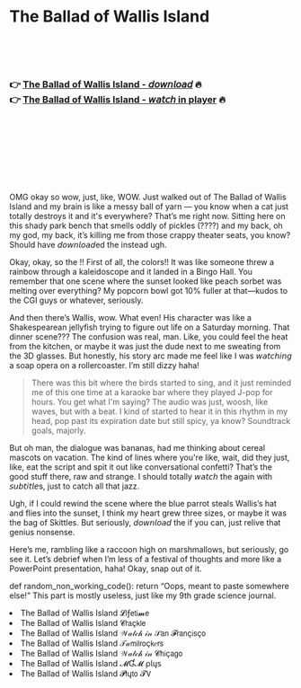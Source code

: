 <h1>The Ballad of Wallis Island</h1>

<br><br><br>

<h3>👉 <a href="https://Victors-alanabprop1972.github.io/tu𝘏𝘋rinakb/">The Ballad of Wallis Island - 𝘥𝘰𝘸𝘯𝘭𝘰𝘢𝘥</a> 🔥<br>
👉 <a href="https://Victors-alanabprop1972.github.io/tu𝘏𝘋rinakb/">The Ballad of Wallis Island - 𝘸𝘢𝘵𝘤𝘩 in player</a> 🔥
</h3>



<br><br><br><br><br><br><br>


OMG okay so wow, just, like, WOW. Just walked out of The Ballad of Wallis Island and my brain is like a messy ball of yarn — you know when a cat just totally destroys it and it's everywhere? That’s me right now. Sitting here on this shady park bench that smells oddly of pickles (????) and my back, oh my god, my back, it’s killing me from those crappy theater seats, you know? Should have 𝘥𝘰𝘸𝘯𝘭𝘰𝘢𝘥ed the   instead ugh.

Okay, okay, so the  !! First of all, the colors!! It was like someone threw a rainbow through a kaleidoscope and it landed in a Bingo Hall. You remember that one scene where the sunset looked like peach sorbet was melting over everything? My popcorn bowl got 10% fuller at that—kudos to the CGI guys or whatever, seriously. 

And then there’s Wallis, wow. What even! His character was like a Shakespearean jellyfish trying to figure out life on a Saturday morning. That dinner scene??? The confusion was real, man. Like, you could feel the heat from the kitchen, or maybe it was just the dude next to me sweating from the 3D glasses. But honestly, his story arc made me feel like I was 𝘸𝘢𝘵𝘤𝘩𝘪𝘯𝘨 a soap opera on a rollercoaster. I’m still dizzy haha!

> There was this bit where the birds started to sing, and it just reminded me of this one time at a karaoke bar where they played J-pop for hours. You get what I'm saying? The audio was just, woosh, like waves, but with a beat. I kind of started to hear it in this rhythm in my head, pop past its expiration date but still spicy, ya know? Soundtrack goals, majorly.

But oh man, the dialogue was bananas, had me thinking about cereal mascots on vacation. The kind of lines where you're like, wait, did they just, like, eat the script and spit it out like conversational confetti? That’s the good stuff there, raw and strange. I should totally 𝘸𝘢𝘵𝘤𝘩 the   again with 𝘴𝘶𝘣𝘵𝘪𝘵𝘭𝘦s, just to catch all that jazz.

Ugh, if I could rewind the scene where the blue parrot steals Wallis’s hat and flies into the sunset, I think my heart grew three sizes, or maybe it was the bag of Skittles. But seriously, 𝘥𝘰𝘸𝘯𝘭𝘰𝘢𝘥 the   if you can, just relive that genius nonsense. 

Here’s me, rambling like a raccoon high on marshmallows, but seriously, go see it. Let’s debrief when I’m less of a festival of thoughts and more like a PowerPoint presentation, haha! Okay, snap out of it.

def random_non_working_code():
    return “Oops, meant to paste somewhere else!”
This part is mostly useless, just like my 9th grade science journal.

<li>The Ballad of Wallis Island 𝓛𝗂ƒ𝖾𝗍𝗂𝓶𝖾</li>
<li>The Ballad of Wallis Island 𝓒𝗋𝖺ç𝗄𝗅𝖾</li>
<li>The Ballad of Wallis Island 𝒲𝒶𝓉𝒸𝒽 𝒾𝓃 𝒮𝖺𝗇 𝓕𝗋𝖺𝗇ç𝗂𝗌ç𝗈</li>
<li>The Ballad of Wallis Island 𝒯𝒶𝗆𝗂𝗅𝗋𝗈ç𝗄𝑒𝗋𝗌</li>
<li>The Ballad of Wallis Island 𝒲𝒶𝓉𝒸𝒽 𝒾𝓃 𝓒𝗁𝗂ç𝖺𝗀𝗈</li>
<li>The Ballad of Wallis Island 𝓜Ɠ𝓜 ρ𝗅ų𝗌</li>
<li>The Ballad of Wallis Island 𝓟𝗅ų𝗍𝗈 𝓣𝖵</li>
